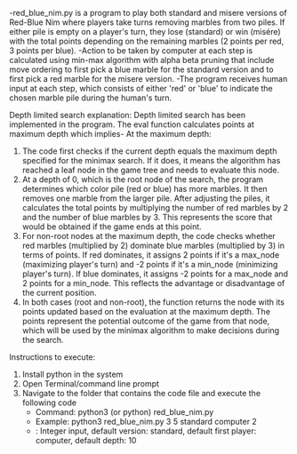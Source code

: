 -red_blue_nim.py is a program to play both standard and misere versions of Red-Blue Nim where players take turns removing marbles from two piles. If either pile is empty on a player's turn, they lose (standard) or win (misére) with the total points depending on the remaining marbles (2 points per red, 3 points per blue).
-Action to be taken by computer at each step is calculated using min-max algorithm with alpha beta pruning that include move ordering to first pick a blue marble for the standard version and to first pick a red marble for the misere version. 
-The program receives human input at each step, which consists of either 'red' or 'blue' to indicate the chosen marble pile during the human's turn.

Depth limited search explanation:
Depth limited search has been implemented in the program. The eval function calculates points at maximum depth which implies-
At the maximum depth:
1. The code first checks if the current depth equals the maximum depth specified for the minimax search. If it does, it means the algorithm has reached a leaf node in the game tree and needs to evaluate this node.
2. At a depth of 0, which is the root node of the search, the program determines which color pile (red or blue) has more marbles. It then removes one marble from the larger pile. After adjusting the piles, it calculates the total points by multiplying the number of red marbles by 2 and the number of blue marbles by 3. This represents the score that would be obtained if the game ends at this point.
3. For non-root nodes at the maximum depth, the code checks whether red marbles (multiplied by 2) dominate blue marbles (multiplied by 3) in terms of points. If red dominates, it assigns 2 points if it's a max_node (maximizing player's turn) and -2 points if it's a min_node (minimizing player's turn). If blue dominates, it assigns -2 points for a max_node and 2 points for a min_node. This reflects the advantage or disadvantage of the current position.
4. In both cases (root and non-root), the function returns the node with its points updated based on the evaluation at the maximum depth. The points represent the potential outcome of the game from that node, which will be used by the minimax algorithm to make decisions during the search.

Instructions to execute:
1. Install python in the system
2. Open Terminal/command line prompt 
3. Navigate to the folder that contains the code file and execute the following code 
    - Command: python3 (or python) red_blue_nim.py <num-red> <num-blue> <version> <first-player> <depth>
    - Example: python3 red_blue_nim.py 3 5 standard computer 2
    - <num-red> <num-blue>: Integer input, default version: standard, default first player: computer, default depth: 10
